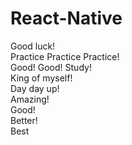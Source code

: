 # React-Native      
Good luck!  
Practice Practice Practice!    
Good! Good! Study!   
King of myself!   
Day day up!    
Amazing!  
Good!  
Better!  
Best
